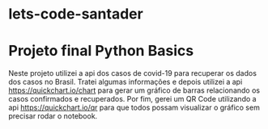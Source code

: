 # lets-code-santader
# Projeto final Python Basics

Neste projeto utilizei a api dos casos de covid-19 para recuperar os dados dos casos no Brasil. Tratei algumas informações e depois utilizei a api https://quickchart.io/chart para gerar um gráfico de barras relacionando os casos confirmados e recuperados. Por fim, gerei um QR Code utilizando a api https://quickchart.io/qr para que todos possam visualizar o gráfico sem precisar rodar o notebook.
